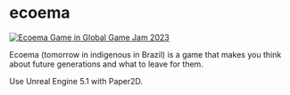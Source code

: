 # ecoema
[![Ecoema Game in Global Game Jam 2023](https://img.youtube.com/vi/YsCTPOgCUTg&t/0.jpg)](https://www.youtube.com/watch?v=YsCTPOgCUTg&t)

Ecoema (tomorrow in indigenous in Brazil) is a game that makes you think about future generations and what to leave for them.

Use Unreal Engine 5.1 with Paper2D.